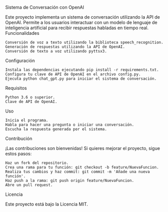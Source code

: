 Sistema de Conversación con OpenAI

Este proyecto implementa un sistema de conversación utilizando la API de OpenAI. Permite a los usuarios interactuar con un modelo de lenguaje de inteligencia artificial para recibir respuestas habladas en tiempo real.
Funcionalidades

    Conversión de voz a texto utilizando la biblioteca speech_recognition.
    Generación de respuestas utilizando la API de OpenAI.
    Conversión de texto a voz utilizando pyttsx3.

Configuración

    Instala las dependencias ejecutando pip install -r requirements.txt.
    Configura tu clave de API de OpenAI en el archivo config.py.
    Ejecuta python chat_gpt.py para iniciar el sistema de conversación.

Requisitos

    Python 3.6 o superior.
    Clave de API de OpenAI.

Uso

    Inicia el programa.
    Habla para hacer una pregunta o iniciar una conversación.
    Escucha la respuesta generada por el sistema.

Contribución

¡Las contribuciones son bienvenidas! Si quieres mejorar el proyecto, sigue estos pasos:

    Haz un fork del repositorio.
    Crea una rama para tu función: git checkout -b feature/NuevaFuncion.
    Realiza tus cambios y haz commit: git commit -m 'Añade una nueva función'.
    Haz push a la rama: git push origin feature/NuevaFuncion.
    Abre un pull request.

Licencia

Este proyecto está bajo la Licencia MIT.
